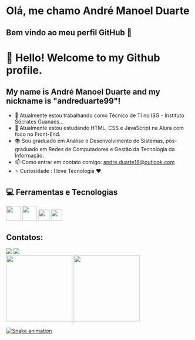 # Olá, me chamo André Manoel Duarte
## Bem vindo ao meu perfil GitHub 👋

# 👋 Hello! Welcome to my Github profile.
## My name is André Manoel Duarte and my nickname is "andreduarte99"!

- 🔭 Atualmente estou trabalhando como Técnico de TI no ISG - Instituto Sócrates Guanaes...
- 🎒 Atualmente estou estudando HTML, CSS e JavaScript na Alura com foco no Front-End.
- :books: Sou graduado em Análise e Desenvolvimento de Sistemas, pós-graduado em Redes de Computadores e Gestão da Tecnologia da Informação.
- 📫 Como entrar em contato comigo: andre.duarte16@outlook.com
- :star: Curiosidade : I love Tecnologia ❤️.

## :computer: Ferramentas e Tecnologias

<img src="https://cdn.jsdelivr.net/gh/devicons/devicon/icons/html5/html5-original-wordmark.svg" width="40px" height="40px"/> <img src="https://cdn.jsdelivr.net/gh/devicons/devicon/icons/css3/css3-original-wordmark.svg" width="40px" height="40px"/> <img src="https://cdn.jsdelivr.net/gh/devicons/devicon/icons/javascript/javascript-original.svg" width="30px" height="30px" /> <img src="https://cdn.jsdelivr.net/gh/devicons/devicon/icons/linux/linux-original.svg" width="30px" height="30px"/>


## Contatos:

<div>
<a href="https://www.instagram.com/andre.duarte99/" target="_blank"><img loading="lazy" src="https://img.shields.io/badge/-Instagram-%23E4405F?style=for-the-badge&logo=instagram&logoColor=white" target="_blank"></a>
<a href="https://www.linkedin.com/in/andr%C3%A9-duarte-0252b3257/" target="_blank"><img loading="lazy" src="https://img.shields.io/badge/-LinkedIn-%230077B5?style=for-the-badge&logo=linkedin&logoColor=white" target="_blank"></a>   
</div>



<div>
<a href="https://github.com/andreduarte99">
<img loading="lazy" height="180em" src="https://github-readme-stats.vercel.app/api/top-langs/?username=andreduarte99&layout=compact&langs_count=7&theme=dracula"/>
<img loading="lazy" height="180em" src="https://github-readme-stats.vercel.app/api?username=andreduarte99&show_icons=true&theme=dracula&include_all_commits=true&count_private=true"/>
</div>



![Snake animation](https://github.com/andreduarte99/andreduarte99/blob/output/github-contribution-grid-snake.svg)



